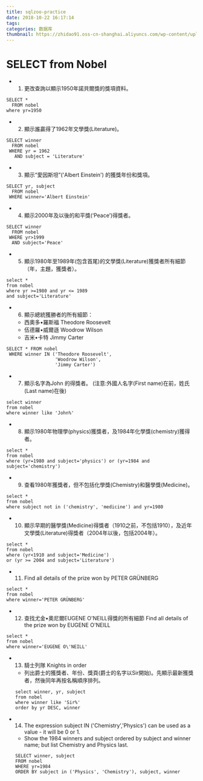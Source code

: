 ```yaml
---
title: sqlzoo-practice
date: 2018-10-22 16:17:14
tags:
categories: 数据库
thumbnail: https://zhidao91.oss-cn-shanghai.aliyuncs.com/wp-content/uploads/2015/11/databaseDevelopment.jpg
---
```



# SELECT from Nobel

- 1. 更改查詢以顯示1950年諾貝爾獎的獎項資料。
```
SELECT *
  FROM nobel
where yr=1950
```

- 2. 顯示誰贏得了1962年文學獎(Literature)。
```
SELECT winner
  FROM nobel
 WHERE yr = 1962
   AND subject = 'Literature'
```

- 3. 顯示“愛因斯坦”('Albert Einstein') 的獲獎年份和獎項。
```
SELECT yr, subject
  FROM nobel
 WHERE winner='Albert Einstein'
```

- 4. 顯示2000年及以後的和平獎(‘Peace’)得獎者。
```
SELECT winner
  FROM nobel
 WHERE yr>1999
  AND subject='Peace'
```

- 5. 顯示1980年至1989年(包含首尾)的文學獎(Literature)獲獎者所有細節（年，主題，獲獎者）。
```
select *
from nobel
where yr >=1980 and yr <= 1989
and subject='Literature'
```

- 6. 顯示總統獲勝者的所有細節：

	- 西奧多•羅斯福 Theodore Roosevelt
	- 伍德羅•威爾遜 Woodrow Wilson
	- 吉米•卡特 Jimmy Carter
```
SELECT * FROM nobel
 WHERE winner IN ('Theodore Roosevelt',
                  'Woodrow Wilson',
                  'Jimmy Carter')
```

- 7. 顯示名字為John 的得獎者。 (注意:外國人名字(First name)在前，姓氏(Last name)在後)
```
select winner
from nobel
where winner like 'John%'
```

- 8. 顯示1980年物理學(physics)獲獎者，及1984年化學獎(chemistry)獲得者。
```
select *
from nobel
where (yr=1980 and subject='physics') or (yr=1984 and subject='chemistry')
```

- 9. 查看1980年獲獎者，但不包括化學獎(Chemistry)和醫學獎(Medicine)。
```
select *
from nobel
where subject not in ('chemistry', 'medicine') and yr=1980
```

- 10. 顯示早期的醫學獎(Medicine)得獎者（1910之前，不包括1910），及近年文學獎(Literature)得獎者（2004年以後，包括2004年）。
```
select *
from nobel
where (yr<1910 and subject='Medicine')
or (yr >= 2004 and subject='Literature')
```

- 11. Find all details of the prize won by PETER GRÜNBERG
```
select *
from nobel
where winner='PETER GRÜNBERG'
```

- 12. 查找尤金•奧尼爾EUGENE O'NEILL得獎的所有細節 Find all details of the prize won by EUGENE O'NEILL
```
select *
from nobel
where winner='EUGENE O\'NEILL'
```

- 13. 騎士列隊 Knights in order
	- 列出爵士的獲獎者、年份、獎頁(爵士的名字以Sir開始)。先顯示最新獲獎者，然後同年再按名稱順序排列。
	```
	select winner, yr, subject
	from nobel
	where winner like 'Sir%'
	order by yr DESC, winner	
	```

- 14. The expression subject IN ('Chemistry','Physics') can be used as a value - it will be 0 or 1.

	- Show the 1984 winners and subject ordered by subject and winner name; but list Chemistry and Physics last.
	```
	SELECT winner, subject
	FROM nobel
 	WHERE yr=1984
 	ORDER BY subject in ('Physics', 'Chemistry'), subject, winner
	```


